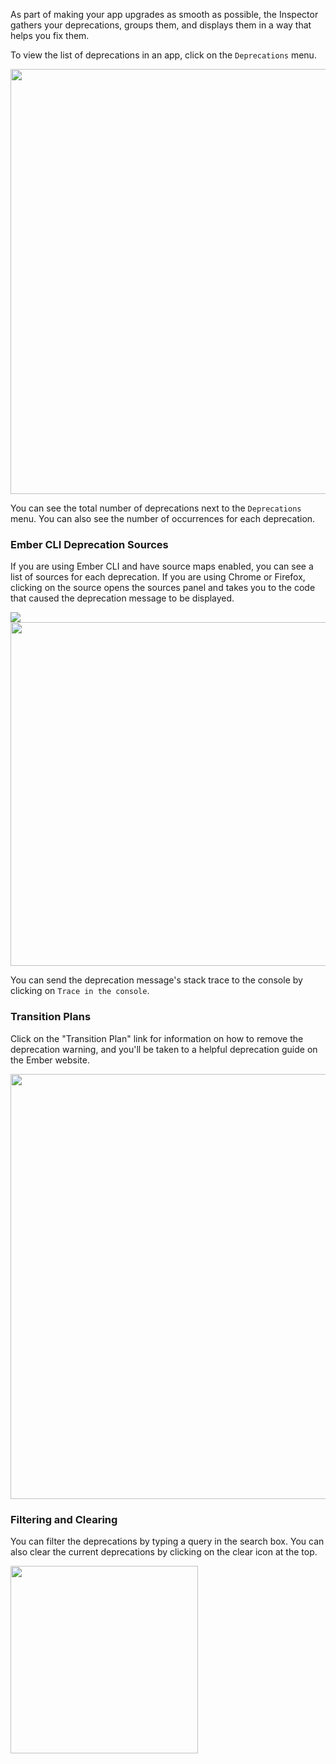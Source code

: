 As part of making your app upgrades as smooth as possible, the Inspector gathers your deprecations, groups them, and displays them in a
way that helps you fix them.

To view the list of deprecations in an app, click on the `Deprecations` menu.

<img src="/images/guides/ember-inspector/deprecations-screenshot.png" width="680"/>

You can see the total number of deprecations next to the `Deprecations` menu.
You can also see the number of occurrences for each deprecation.

### Ember CLI Deprecation Sources

If you are using Ember CLI and have source maps enabled, you can see a
list of sources for each deprecation. If you are using Chrome or Firefox,
clicking on the source opens the sources panel and takes you to
the code that caused the deprecation message to be displayed.

<img src="/images/guides/ember-inspector/deprecations-source.png" />

<img src="/images/guides/ember-inspector/deprecations-sources-panel.png" width="550"/>

You can send the deprecation message's stack trace to the
console by clicking on `Trace in the console`.


### Transition Plans

Click on the "Transition Plan" link for information on how to remove the deprecation warning, and you'll be taken to a helpful deprecation guide on the Ember website.

<img src="/images/guides/ember-inspector/deprecations-transition-plan.png" width="680" />


### Filtering and Clearing

You can filter the deprecations by typing a query in the search box.
You can also clear the current deprecations by clicking on the clear icon
at the top.

<img src="/images/guides/ember-inspector/deprecations-toolbar.png"
width="300"/>
